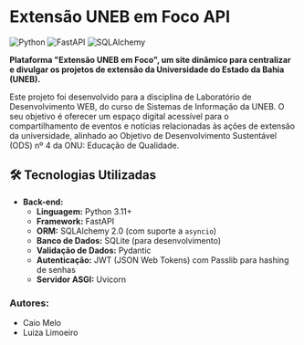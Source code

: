 # Extensão UNEB em Foco API

![Python](https://img.shields.io/badge/Python-3.11+-blue.svg)
![FastAPI](https://img.shields.io/badge/FastAPI-0.110+-green.svg)
![SQLAlchemy](https://img.shields.io/badge/SQLAlchemy-2.0-red.svg)

**Plataforma "Extensão UNEB em Foco", um site dinâmico para centralizar e divulgar os projetos de extensão da Universidade do Estado da Bahia (UNEB).**

Este projeto foi desenvolvido para a disciplina de Laboratório de Desenvolvimento WEB, do curso de Sistemas de Informação da UNEB. O seu objetivo é oferecer um espaço digital acessível para o compartilhamento de eventos e notícias relacionadas às ações de extensão da universidade, alinhado ao Objetivo de Desenvolvimento Sustentável (ODS) nº 4 da ONU: Educação de Qualidade.

## 🛠️ Tecnologias Utilizadas

* **Back-end:**
    * **Linguagem:** Python 3.11+
    * **Framework:** FastAPI
    * **ORM:** SQLAlchemy 2.0 (com suporte a `asyncio`)
    * **Banco de Dados:** SQLite (para desenvolvimento)
    * **Validação de Dados:** Pydantic
    * **Autenticação:** JWT (JSON Web Tokens) com Passlib para hashing de senhas
    * **Servidor ASGI:** Uvicorn

### Autores:

* Caio Melo
* Luiza Limoeiro
